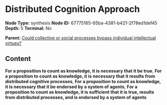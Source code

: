 # Distributed Cognition Approach

**Node Type:** synthesis
**Node ID:** 67775165-65ba-4381-b421-2f78ed1def45
**Depth:** 5
**Terminal:** No

**Parent:** [Could collective or social processes bypass individual intellectual virtues?](could-collective-or-social-processes-bypass-individual-intellectual-virtues-antithesis-7f19b45e-99d8-4b92-b268-f36a395a6133.md)

## Content

**For a proposition to count as knowledge, it is necessary that it be true**, **For a proposition to count as knowledge, it is necessary that it results from distributed cognitive processes**, **For a proposition to count as knowledge, it is necessary that it be endorsed by a system of agents**, **For a proposition to count as knowledge, it is sufficient that it is true, results from distributed processes, and is endorsed by a system of agents**
